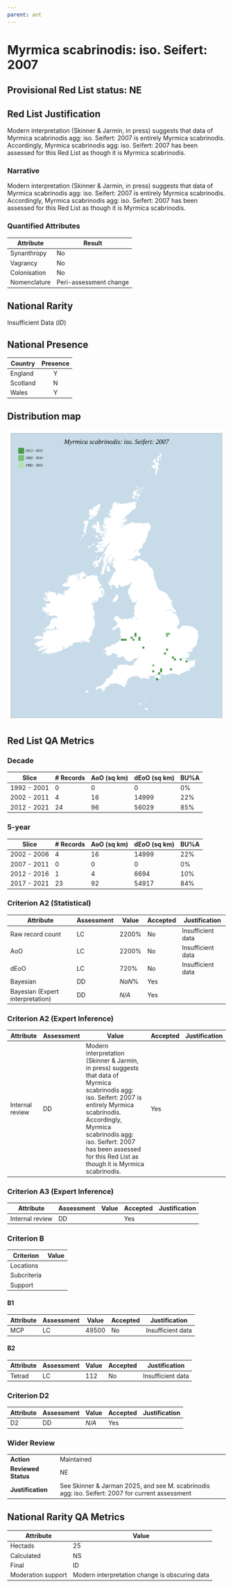 ```yaml
---
parent: ant
---
```


# Myrmica scabrinodis: iso. Seifert: 2007

## Provisional Red List status: NE


## Red List Justification
Modern interpretation (Skinner & Jarmin, in press) suggests that data of Myrmica scabrinodis agg: iso. Seifert: 2007 is entirely Myrmica scabrinodis. Accordingly, Myrmica scabrinodis agg: iso. Seifert: 2007 has been assessed for this Red List as though it is Myrmica scabrinodis.

### Narrative
Modern interpretation (Skinner & Jarmin, in press) suggests that data of Myrmica scabrinodis agg: iso. Seifert: 2007 is entirely Myrmica scabrinodis. Accordingly, Myrmica scabrinodis agg: iso. Seifert: 2007 has been assessed for this Red List as though it is Myrmica scabrinodis.



### Quantified Attributes
|Attribute|Result|
|---|---|
|Synanthropy|No|
|Vagrancy|No|
|Colonisation|No|
|Nomenclature|Peri-assessment change|


## National Rarity
Insufficient Data (*ID*)

## National Presence
|Country|Presence
|---|:-:|
|England|Y|
|Scotland|N|
|Wales|Y|


## Distribution map
![](../map/100.svg)

## Red List QA Metrics
### Decade
| Slice | # Records | AoO (sq km) | dEoO (sq km) |BU%A |
|---|---|---|---|---|
|1992 - 2001|0|0|0|0%|
|2002 - 2011|4|16|14999|22%|
|2012 - 2021|24|96|56029|85%|

### 5-year
| Slice | # Records | AoO (sq km) | dEoO (sq km) |BU%A |
|---|---|---|---|---|
|2002 - 2006|4|16|14999|22%|
|2007 - 2011|0|0|0|0%|
|2012 - 2016|1|4|6694|10%|
|2017 - 2021|23|92|54917|84%|

### Criterion A2 (Statistical)
|Attribute|Assessment|Value|Accepted|Justification
|---|---|---|---|---|
|Raw record count|LC|2200%|No|Insufficient data|
|AoO|LC|2200%|No|Insufficient data|
|dEoO|LC|720%|No|Insufficient data|
|Bayesian|DD|*NaN*%|Yes||
|Bayesian (Expert interpretation)|DD|*N/A*|Yes||

### Criterion A2 (Expert Inference)
|Attribute|Assessment|Value|Accepted|Justification
|---|---|---|---|---|
|Internal review|DD|Modern interpretation (Skinner & Jarmin, in press) suggests that data of Myrmica scabrinodis agg: iso. Seifert: 2007 is entirely Myrmica scabrinodis. Accordingly, Myrmica scabrinodis agg: iso. Seifert: 2007 has been assessed for this Red List as though it is Myrmica scabrinodis.|Yes||

### Criterion A3 (Expert Inference)
|Attribute|Assessment|Value|Accepted|Justification
|---|---|---|---|---|
|Internal review|DD||Yes||

### Criterion B
|Criterion| Value|
|---|---|
|Locations||
|Subcriteria||
|Support||

#### B1
|Attribute|Assessment|Value|Accepted|Justification
|---|---|---|---|---|
|MCP|LC|49500|No|Insufficient data|

#### B2
|Attribute|Assessment|Value|Accepted|Justification
|---|---|---|---|---|
|Tetrad|LC|112|No|Insufficient data|

### Criterion D2
|Attribute|Assessment|Value|Accepted|Justification
|---|---|---|---|---|
|D2|DD|*N/A*|Yes||

### Wider Review
|  |  |
|---|---|
|**Action**|Maintained|
|**Reviewed Status**|NE|
|**Justification**|See Skinner & Jarman 2025, and see M. scabrinodis agg: iso. Seifert: 2007 for current assessment|

## National Rarity QA Metrics
|Attribute|Value|
|---|---|
|Hectads|25|
|Calculated|NS|
|Final|ID|
|Moderation support|Modern interpretation change is obscuring data|
